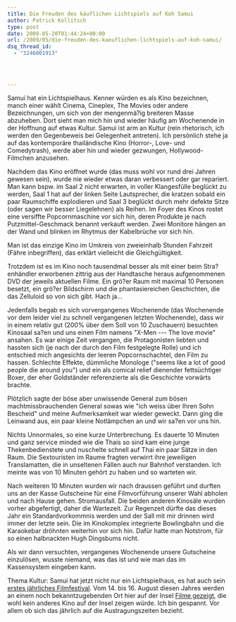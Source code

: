 ```yaml
---
title: Die Freuden des käuflichen Lichtspiels auf Koh Samui
author: Patrick Kollitsch
type: post
date: 2009-05-20T01:44:24+00:00
url: /2009/05/die-freuden-des-kaeuflichen-lichtspiels-auf-koh-samui/
dsq_thread_id:
  - "3246001913"




---
```

Samui hat ein Lichtspielhaus. Kenner würden es als Kino bezeichnen, manch einer wählt Cinema, Cineplex, The Movies oder andere Bezeichnungen, um sich von der mengenmä?ig breiteren Masse abzuheben. Dort sieht man mich hin und wieder häufig am Wochenende in der Hoffnung auf etwas Kultur. Samui ist arm an Kultur (rein rhetorisch, ich werden den Gegenbeweis bei Gelegenheit antreten). Ich persönlich stehe ja auf das kontemporäre thailändische Kino (Horror-, Love- und Comedytrash), werde aber hin und wieder gezwungen, Hollywood-Filmchen anzusehen.

Nachdem das Kino eröffnet wurde (das muss wohl vor rund drei Jahren gewesen sein), wurde nie wieder etwas daran verbessert oder gar repariert. Man kann bspw. im Saal 2 nicht erwarten, in voller Klangesfülle beglückt zu werden, Saal 1 hat auf der linken Seite Lautsprecher, die kratzen sobald ein paar Raumschiffe explodieren und Saal 3 beglückt durch mehr defekte Sitze (oder sagen wir besser Liegelehnen) als Reihen. Im Foyer des Kinos rostet eine versiffte Popcornmaschine vor sich hin, deren Produkte je nach Putzmittel-Geschmack benannt verkauft werden. Zwei Monitore hängen an der Wand und blinken im Rhytmus der Kabelbrüche vor sich hin.

Man ist das einzige Kino im Umkreis von zweieinhalb Stunden Fahrzeit (Fähre inbegriffen), das erklärt vielleicht die Gleichgültigkeit. 

Trotzdem ist es im Kino noch tausendmal besser als mit einer beim Stra?enhändler erworbenen zittrig aus der Handtasche heraus aufgenommenen <span class="caps">DVD</span> der jeweils aktuellen Filme. Ein grö?er Raum mit maximal 10 Personen besetzt, ein grö?er Bildschirm und die phantasiereichen Geschichten, die das Zelluloid so von sich gibt. Hach ja...

Jedenfalls begab es sich vorvergangenes Wochenende (das Wochenende vor dem leider viel zu schnell vergangenen letzten Wochenende), dass wir in einem relativ gut (200% über dem Soll von 10 Zuschauern) besuchten Kinosaal sa?en und uns einen Film namens "X-Men --- The love movie" ansahen. Es war einige Zeit vergangen, die Protagonisten liebten und hassten sich (je nach der durch den Film festgelegte Rolle) und ich entschied mich angesichts der leeren Popcornschachtel, den Film zu hassen. Schlechte Effekte, dümmliche Monologe ("seems like a lot of good people die around you") und ein als comical relief dienender fettsüchtiger Boxer, der eher Goldständer referenzierte als die Geschichte vorwärts brachte. 

Plötzlich sagte der böse aber unwissende General zum bösen machtmissbrauchenden General sowas wie "ich weiss über Ihren Sohn Bescheid" und meine Aufmerksamkeit war wieder geweckt. Dann ging die Leinwand aus, ein paar kleine Notlämpchen an und wir sa?en vor uns hin.

Nichts Unnormales, so eine kurze Unterbrechung. Es dauerte 10 Minuten und ganz service minded wie die Thais so sind kam eine junge Thekenbedienstete und nuschelte schnell auf Thai ein paar Sätze in den Raum. Die Sextouristen im Raume fragten verwirrt ihre jeweiligen Translamatten, die in unseltenen Fällen auch nur Bahnhof verstanden. Ich meinte was von 10 Minuten gehört zu haben und so warteten wir. 

Nach weiteren 10 Minuten wurden wir nach draussen geführt und durften uns an der Kasse Gutscheine für eine Filmvorführung unserer Wahl abholen und nach Hause gehen. Stromausfall. Die beiden anderen Kinosäle wurden vorher abgefertigt, daher die Wartezeit. Zur Regenzeit dürfte das dieses Jahr ein Standardvorkommnis werden und der Sall mit mir drinnen wird immer der letzte sein. Die im Kinokomplex integrierte Bowlingbahn und die Karaokebar dröhnten weiterhin vor sich hin. Dafür hatte man Notstrom, für so einen halbnackten Hugh Dingsbums nicht.

Als wir dann versuchten, vergangenes Wochenende unsere Gutscheine einzulösen, wusste niemand, was das ist und wie man das im Kassensystem eingeben kann. 

Thema Kultur: Samui hat jetzt nicht nur ein Lichtspielhaus, es hat auch sein [erstes jährliches Filmfestival][1]. Vom 14. bis 16. August diesen Jahres werden an einem noch bekanntzugebenden Ort hier auf der Insel [Filme gezeigt][2], die wohl kein anderes Kino auf der Insel zeigen würde. Ich bin gespannt. Vor allem ob sich das jährlich auf die Austragungszeiten bezieht.

 [1]: http://www.samuifilmfestival.com/
 [2]: http://www.samuifilmfestival.com/films.html
